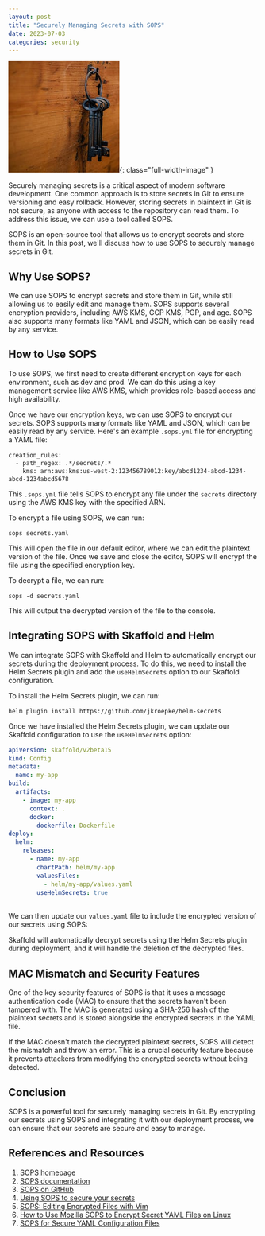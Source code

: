 ```yaml
---
layout: post
title: "Securely Managing Secrets with SOPS"
date: 2023-07-03
categories: security
---
```

![Keys](/assets/images/key_sops.jpg){: class="full-width-image" }






Securely managing secrets is a critical aspect of modern software development. One common approach is to store secrets in Git to ensure versioning and easy rollback. However, storing secrets in plaintext in Git is not secure, as anyone with access to the repository can read them. To address this issue, we can use a tool called SOPS.

SOPS is an open-source tool that allows us to encrypt secrets and store them in Git. In this post, we'll discuss how to use SOPS to securely manage secrets in Git.

## Why Use SOPS?

We can use SOPS to encrypt secrets and store them in Git, while still allowing us to easily edit and manage them. SOPS supports several encryption providers, including AWS KMS, GCP KMS, PGP, and age. SOPS also supports many formats like YAML and JSON, which can be easily read by any service.

## How to Use SOPS

To use SOPS, we first need to create different encryption keys for each environment, such as dev and prod. We can do this using a key management service like AWS KMS, which provides role-based access and high availability.

Once we have our encryption keys, we can use SOPS to encrypt our secrets. SOPS supports many formats like YAML and JSON, which can be easily read by any service. Here's an example `.sops.yml` file for encrypting a YAML file:

```
creation_rules:
  - path_regex: .*/secrets/.*
    kms: arn:aws:kms:us-west-2:123456789012:key/abcd1234-abcd-1234-abcd-1234abcd5678
```

This `.sops.yml` file tells SOPS to encrypt any file under the `secrets` directory using the AWS KMS key with the specified ARN.

To encrypt a file using SOPS, we can run:

```
sops secrets.yaml
```

This will open the file in our default editor, where we can edit the plaintext version of the file. Once we save and close the editor, SOPS will encrypt the file using the specified encryption key.

To decrypt a file, we can run:

```
sops -d secrets.yaml
```

This will output the decrypted version of the file to the console.

## Integrating SOPS with Skaffold and Helm

We can integrate SOPS with Skaffold and Helm to automatically encrypt our secrets during the deployment process. To do this, we need to install the Helm Secrets plugin and add the `useHelmSecrets` option to our Skaffold configuration.

To install the Helm Secrets plugin, we can run:

```
helm plugin install https://github.com/jkroepke/helm-secrets
```

Once we have installed the Helm Secrets plugin, we can update our Skaffold configuration to use the `useHelmSecrets` option:

```yaml
apiVersion: skaffold/v2beta15
kind: Config
metadata:
  name: my-app
build:
  artifacts:
    - image: my-app
      context: .
      docker:
        dockerfile: Dockerfile
deploy:
  helm:
    releases:
      - name: my-app
        chartPath: helm/my-app
        valuesFiles:
          - helm/my-app/values.yaml
        useHelmSecrets: true
    
```


We can then update our `values.yaml` file to include the encrypted version of our secrets using SOPS:

Skaffold will automatically decrypt secrets using the Helm Secrets plugin during deployment, and it will handle the deletion of the decrypted files.

## MAC Mismatch and Security Features

One of the key security features of SOPS is that it uses a message authentication code (MAC) to ensure that the secrets haven't been tampered with. The MAC is generated using a SHA-256 hash of the plaintext secrets and is stored alongside the encrypted secrets in the YAML file.

If the MAC doesn't match the decrypted plaintext secrets, SOPS will detect the mismatch and throw an error. This is a crucial security feature because it prevents attackers from modifying the encrypted secrets without being detected.

## Conclusion

SOPS is a powerful tool for securely managing secrets in Git. By encrypting our secrets using SOPS and integrating it with our deployment process, we can ensure that our secrets are secure and easy to manage.

## References and Resources

1. [SOPS homepage](https://github.com/mozilla/sops)
2. [SOPS documentation](https://github.com/mozilla/sops/blob/master/doc/index.md)
3. [SOPS on GitHub](https://github.com/mozilla/sops)
4. [Using SOPS to secure your secrets](https://aws.amazon.com/blogs/startups/using-sops-to-secure-your-secrets/)
5. [SOPS: Editing Encrypted Files with Vim](https://medium.com/@danieljuhl/sops-editing-encrypted-files-with-vim-9f6e8b3f4c1c)
6. [How to Use Mozilla SOPS to Encrypt Secret YAML Files on Linux](https://www.tecmint.com/encrypt-yaml-files-with-mozilla-sops-in-linux/)
7. [SOPS for Secure YAML Configuration Files](https://www.starkandwayne.com/blog/sops-for-secure-yaml-configuration-files/)
